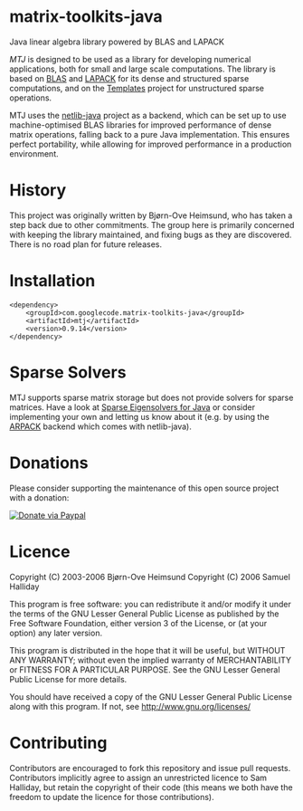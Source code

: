 matrix-toolkits-java
====================

Java linear algebra library powered by BLAS and LAPACK

*MTJ* is designed to be used as a library for developing numerical applications, both for small and large scale computations. The library is based on [BLAS](http://www.netlib.org/blas) and [LAPACK](http://www.netlib.org/lapack) for its dense and structured sparse computations, and on the [Templates](http://www.netlib.org/templates) project for unstructured sparse operations.

MTJ uses the [netlib-java](https://github.com/fommil/netlib-java/) project as a backend, which can be set up to use machine-optimised BLAS libraries for improved performance of dense matrix operations, falling back to a pure Java implementation. This ensures perfect portability, while allowing for improved performance in a production environment.

History
=======

This project was originally written by Bjørn-Ove Heimsund, who has taken a step back due to other commitments. The group here is primarily concerned with keeping the library maintained, and fixing bugs as they are discovered. There is no road plan for future releases.

Installation
============

```
<dependency>
    <groupId>com.googlecode.matrix-toolkits-java</groupId>
    <artifactId>mtj</artifactId>
    <version>0.9.14</version>
</dependency>
```

Sparse Solvers
==============

MTJ supports sparse matrix storage but does not provide solvers for sparse matrices. Have a look at [Sparse Eigensolvers for Java](http://code.google.com/p/sparse-eigensolvers-java/) or consider implementing your own and letting us know about it (e.g. by using the [ARPACK](http://www.caam.rice.edu/software/ARPACK/) backend which comes with netlib-java).


Donations
=========

Please consider supporting the maintenance of this open source project with a donation:

[![Donate via Paypal](https://www.paypal.com/en_US/i/btn/btn_donateCC_LG.gif)](https://www.paypal.com/cgi-bin/webscr?cmd=_donations&business=B2HW5ATB8C3QW&lc=GB&item_name=mtj&currency_code=GBP&bn=PP%2dDonationsBF%3abtn_donateCC_LG%2egif%3aNonHosted)


Licence
=======

Copyright (C) 2003-2006 Bjørn-Ove Heimsund
Copyright (C) 2006 Samuel Halliday

This program is free software: you can redistribute it and/or modify
it under the terms of the GNU Lesser General Public License as published by
the Free Software Foundation, either version 3 of the License, or
(at your option) any later version.

This program is distributed in the hope that it will be useful,
but WITHOUT ANY WARRANTY; without even the implied warranty of
MERCHANTABILITY or FITNESS FOR A PARTICULAR PURPOSE. See the
GNU Lesser General Public License for more details.

You should have received a copy of the GNU Lesser General Public License
along with this program. If not, see http://www.gnu.org/licenses/


Contributing
============

Contributors are encouraged to fork this repository and issue pull
requests. Contributors implicitly agree to assign an unrestricted licence
to Sam Halliday, but retain the copyright of their code (this means
we both have the freedom to update the licence for those contributions).
